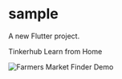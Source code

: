 # sample

A new Flutter project.

Tinkerhub Learn from Home 

![Farmers Market Finder Demo](demo/appdemo.gif)